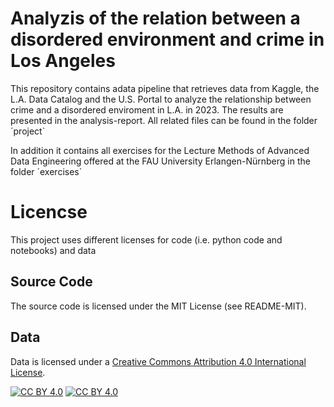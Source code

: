 # Analyzis of the relation between a disordered environment and crime in Los Angeles
This repository contains adata pipeline that retrieves data from Kaggle, the L.A. Data Catalog and the U.S. Portal to analyze the relationship between crime and a disordered enviroment in L.A. in 2023.
The results are presented in the analysis-report. All related files can be found in the folder ´project`

In addition it contains all exercises for the Lecture Methods of Advanced Data Engineering offered at the FAU University Erlangen-Nürnberg in the folder ´exercises´

# Licencse
This project uses different licenses for code (i.e. python code and notebooks) and data

## Source Code 
The source code is licensed under the MIT License (see README-MIT).

## Data 

Data is licensed  under a 
[Creative Commons Attribution 4.0 International License][cc-by].

[![CC BY 4.0][cc-by-shield]][cc-by]
[![CC BY 4.0][cc-by-image]][cc-by]

[cc-by]: http://creativecommons.org/licenses/by/4.0/
[cc-by-image]: https://i.creativecommons.org/l/by/4.0/88x31.png
[cc-by-shield]: https://img.shields.io/badge/License-CC%20BY%204.0-lightgrey.svg
